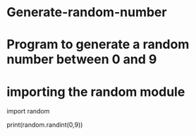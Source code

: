# Generate-random-number
# Program to generate a random number between 0 and 9

# importing the random module
import random

print(random.randint(0,9))
